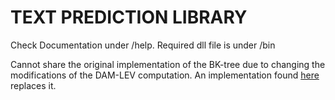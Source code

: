 # TEXT PREDICTION LIBRARY

Check Documentation under /help.
Required dll file is under /bin

Cannot share the original implementation of the BK-tree due to changing the modifications of the DAM-LEV computation. An implementation found [here](https://nullwords.wordpress.com/2013/03/13/the-bk-tree-a-data-structure-for-spell-checking/) replaces it.